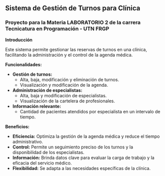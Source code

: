 ## Sistema de Gestión de Turnos para Clínica
### Proyecto para la Materia LABORATORIO 2 de la carrera Tecnicatura en Programación - UTN FRGP

**Introducción**

Este sistema permite gestionar las reservas de turnos en una clínica, facilitando la administración y el control de la agenda médica.

**Funcionalidades:**

* **Gestión de turnos:**
    * Alta, baja, modificación y eliminación de turnos.
    * Visualización y modificación de la agenda.
* **Administración de especialistas:**
    * Alta, baja y modificación de especialistas.
    * Visualización de la cartelera de profesionales.
* **Información relevante:**
    * Cantidad de pacientes atendidos por especialista en un intervalo de tiempo.

**Beneficios:**

* **Eficiencia:** Optimiza la gestión de la agenda médica y reduce el tiempo administrativo.
* **Control:** Permite un seguimiento preciso de los turnos y la disponibilidad de los especialistas.
* **Información:** Brinda datos clave para evaluar la carga de trabajo y la eficacia del servicio médico.
* **Flexibilidad:** Se adapta a las necesidades específicas de la clínica.
